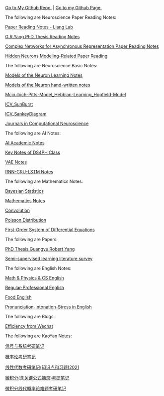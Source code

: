 [Go to My Github Repo.](https://github.com/HollisChen/NoteSharing) | [Go to my Github Page.](https://hollischen.github.io/NoteSharing/)

The following are Neuroscience Paper Reading Notes:

[Paper Reading Notes - Liang Lab](https://hollischen.github.io/NoteSharing/Neuroscience%20and%20AI/Paper%20Reading%20Notes%20-%20Liang%20Lab)

[G.R.Yang PhD Thesis Reading Notes](https://hollischen.github.io/NoteSharing/Neuroscience%20and%20AI/G.R.Yang%20PhD%20Thesis%20Reading%20Notes)

[Complex Networks for Asynchronous Representation Paper Reading Notes](https://hollischen.github.io/NoteSharing/ZhengHao%20Project/CNAP%20Paper%20Reading%20Notes)

[Hidden Neurons Modeling-Related Paper Reading](https://hollischen.github.io/NoteSharing/Shuqi%20Project/HNM%20Paper%20Reading%20Notes)

The following are Neuroscience Basic Notes:

[Models of the Neuron Learning Notes](https://hollischen.github.io/NoteSharing/Models%20of%20the%20Neuron%20Class%20Notes/Models%20of%20the%20Neuron%20Learning%20Notes)

[Models of the Neuron hand-written notes](https://hollischen.github.io/NoteSharing/Models%20of%20the%20Neuron%20Class%20Notes/Models%20of%20the%20Neuron%20hand-written%20notes.pdf)

[Mcculloch-Pitts-Model_Hebbian-Learning_Hopfield-Model](https://hollischen.github.io/NoteSharing/Neuroscience%20and%20AI/Mcculloch-Pitts-Model_Hebbian-Learning_Hopfield-Model.html)

[ICV_SunBurst](https://hollischen.github.io/NoteSharing/Neuroscience%20and%20AI/ICV_Plots/ICV_SunBurst.html)

[ICV_SankeyDiagram](https://hollischen.github.io/NoteSharing/Neuroscience%20and%20AI/ICV_Plots/ICV_SankeyDiagram.html)

[Journals in Computational Neuroscience](https://hollischen.github.io/NoteSharing/Neuroscience%20and%20AI/Journals%20in%20Computational%20Neuroscience)

The following are AI Notes:

[AI Academic Notes](https://hollischen.github.io/NoteSharing/Neuroscience%20and%20AI/AI%20Academic%20Notes)

[Key Notes of DS4PH Class](https://hollischen.github.io/NoteSharing/DS4PH%20Class%20Notes/Key%20Notes%20of%20DS4PH%20Class)

[VAE Notes](https://hollischen.github.io/NoteSharing/Neuroscience%20and%20AI/VAE%20Notes.pdf)

[RNN-GRU-LSTM Notes](https://hollischen.github.io/NoteSharing/Neuroscience%20and%20AI/RNN-GRU-LSTM%20Notes.pdf)

The following are Mathematics Notes:

[Bayesian Statistics](https://hollischen.github.io/NoteSharing/Neuroscience%20and%20AI/Bayesian%20Statistics)

[Mathematics Notes](https://hollischen.github.io/NoteSharing/Math%20&%20Physics/Mathematics%20Notes)

[Convolution](https://hollischen.github.io/NoteSharing/Math%20&%20Physics/Convolution.pdf)

[Poisson Distribution](https://hollischen.github.io/NoteSharing/Math%20&%20Physics/Poisson%20Distribution.pdf)

[First-Order System of Differential Equations](https://hollischen.github.io/NoteSharing/Math%20&%20Physics/First-Order%20System%20of%20Differential%20Equations.pdf)

The following are Papers:

[PhD Thesis Guangyu Robert Yang](https://hollischen.github.io/NoteSharing/Papers/PhD%20Thesis%20Guangyu%20Robert%20Yang.pdf)

[Semi-supervised learning literature survey](https://hollischen.github.io/NoteSharing/Papers/Semi-supervised%20learning%20literature%20survey.pdf)

The following are English Notes:

[Math & Physics & CS English](https://hollischen.github.io/NoteSharing/English%20Notes/Math%20&%20Physics%20&%20CS%20English)

[Regular-Professional English](https://hollischen.github.io/NoteSharing/English%20Notes/Regular-Professional%20English)

[Food English](https://hollischen.github.io/NoteSharing/English%20Notes/Food%20English)

[Pronunciation-Intonation-Stress in English](https://hollischen.github.io/NoteSharing/English%20Notes/Pronunciation-Intonation-Stress%20in%20English)

The following are Blogs:

[Efficiency from Wechat](https://mp.weixin.qq.com/mp/appmsgalbum?action=getalbum&album_id=1550412738877816833&__biz=MzI0NDU0OTIxOA==#wechat_redirect)

The following are KaoYan Notes:

[信号与系统考研笔记](https://hollischen.github.io/NoteSharing/KaoYan/%E4%BF%A1%E5%8F%B7%E4%B8%8E%E7%B3%BB%E7%BB%9F%E8%80%83%E7%A0%94%E7%AC%94%E8%AE%B0.pdf)

[概率论考研笔记](https://hollischen.github.io/NoteSharing/KaoYan/%E6%A6%82%E7%8E%87%E8%AE%BA%E8%80%83%E7%A0%94%E7%AC%94%E8%AE%B0.pdf)

[线性代数考研笔记(知识点和习题)2021](https://hollischen.github.io/NoteSharing/KaoYan/%E7%BA%BF%E6%80%A7%E4%BB%A3%E6%95%B0%E8%80%83%E7%A0%94%E7%AC%94%E8%AE%B0(%E7%9F%A5%E8%AF%86%E7%82%B9%E5%92%8C%E4%B9%A0%E9%A2%98)2021.pdf)

[微积分(含关键公式摘录)考研笔记](https://hollischen.github.io/NoteSharing/KaoYan/%E5%BE%AE%E7%A7%AF%E5%88%86(%E5%90%AB%E5%85%B3%E9%94%AE%E5%85%AC%E5%BC%8F%E6%91%98%E5%BD%95)%E8%80%83%E7%A0%94%E7%AC%94%E8%AE%B0.pdf)

[微积分线代概率论难题考研笔记](https://hollischen.github.io/NoteSharing/KaoYan/%E5%BE%AE%E7%A7%AF%E5%88%86%E7%BA%BF%E4%BB%A3%E6%A6%82%E7%8E%87%E8%AE%BA%E9%9A%BE%E9%A2%98%E8%80%83%E7%A0%94%E7%AC%94%E8%AE%B0.pdf)


